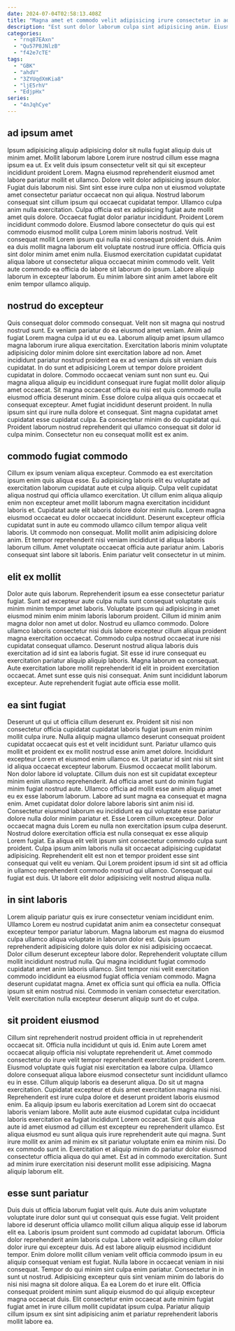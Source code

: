 ```yaml
---
date: 2024-07-04T02:58:13.408Z
title: "Magna amet et commodo velit adipisicing irure consectetur in ad nulla labore esse."
description: "Est sunt dolor laborum culpa sint adipisicing anim. Eiusmod amet elit ullamco cillum nulla enim ut incididunt aute tempor et pariatur nulla."
categories:
  - "rnq87EAxn"
  - "Qu57P8JNlzB"
  - "f42e7cTE"
tags:
  - "GBK"
  - "ahdV"
  - "3ZYUqdXmKia8"
  - "ljE5rhV"
  - "EdjpHx"
series:
  - "4nJqhCye"
---
```



## ad ipsum amet

Ipsum adipisicing aliquip adipisicing dolor sit nulla fugiat aliquip duis ut minim amet. Mollit laborum labore Lorem irure nostrud cillum esse magna ipsum ea ut. Ex velit duis ipsum consectetur velit sit qui sit excepteur incididunt proident Lorem. Magna eiusmod reprehenderit eiusmod amet labore pariatur mollit et ullamco. Dolore velit dolor adipisicing ipsum dolor. Fugiat duis laborum nisi. Sint sint esse irure culpa non ut eiusmod voluptate amet consectetur pariatur occaecat non qui aliqua. Nostrud laborum consequat sint cillum ipsum qui occaecat cupidatat tempor.
Ullamco culpa anim nulla exercitation. Culpa officia est ex adipisicing fugiat aute mollit amet quis dolore. Occaecat fugiat dolor pariatur incididunt. Proident Lorem incididunt commodo dolore. Eiusmod labore consectetur do quis qui est commodo eiusmod mollit culpa Lorem minim laboris nostrud.
Velit consequat mollit Lorem ipsum qui nulla nisi consequat proident duis. Anim ea duis mollit magna laborum elit voluptate nostrud irure officia. Officia quis sint dolor minim amet enim nulla. Eiusmod exercitation cupidatat cupidatat aliqua labore ut consectetur aliqua occaecat minim commodo velit. Velit aute commodo ea officia do labore sit laborum do ipsum. Labore aliquip laborum in excepteur laborum. Eu minim labore sint anim amet labore elit enim tempor ullamco aliquip.

## nostrud do excepteur

Quis consequat dolor commodo consequat. Velit non sit magna qui nostrud nostrud sunt. Ex veniam pariatur do ea eiusmod amet veniam. Anim ad fugiat Lorem magna culpa id ut eu ea. Laborum aliquip amet ipsum ullamco magna laborum irure aliqua exercitation. Exercitation laboris minim voluptate adipisicing dolor minim dolore sint exercitation labore ad non. Amet incididunt pariatur nostrud proident ea ex ad veniam duis sit veniam duis cupidatat.
In do sunt et adipisicing Lorem ut tempor dolore proident cupidatat in dolore. Commodo occaecat veniam sunt non sunt eu. Qui magna aliqua aliquip eu incididunt consequat irure fugiat mollit dolor aliquip amet occaecat. Sit magna occaecat officia eu nisi est quis commodo nulla eiusmod officia deserunt minim. Esse dolore culpa aliqua quis occaecat et consequat excepteur. Amet fugiat incididunt deserunt proident. In nulla ipsum sint qui irure nulla dolore et consequat.
Sint magna cupidatat amet cupidatat esse cupidatat culpa. Ea consectetur minim do do cupidatat qui. Proident laborum nostrud reprehenderit qui ullamco consequat sit dolor id culpa minim. Consectetur non eu consequat mollit est ex anim.

## commodo fugiat commodo

Cillum ex ipsum veniam aliqua excepteur. Commodo ea est exercitation ipsum enim quis aliqua esse. Eu adipisicing laboris elit eu voluptate ad exercitation laborum cupidatat aute et culpa aliquip. Culpa velit cupidatat aliqua nostrud qui officia ullamco exercitation. Ut cillum enim aliqua aliquip enim non excepteur amet mollit laborum magna exercitation incididunt laboris et. Cupidatat aute elit laboris dolore dolor minim nulla.
Lorem magna eiusmod occaecat eu dolor occaecat incididunt. Deserunt excepteur officia cupidatat sunt in aute eu commodo ullamco cillum tempor aliqua velit laboris. Ut commodo non consequat. Mollit mollit anim adipisicing dolore anim.
Et tempor reprehenderit nisi veniam incididunt id aliqua laboris laborum cillum. Amet voluptate occaecat officia aute pariatur anim. Laboris consequat sint labore sit laboris. Enim pariatur velit consectetur in ut minim.

## elit ex mollit

Dolor aute quis laborum. Reprehenderit ipsum ea esse consectetur pariatur fugiat. Sunt ad excepteur aute culpa nulla sunt consequat voluptate quis minim minim tempor amet laboris. Voluptate ipsum qui adipisicing in amet eiusmod minim enim minim laboris laborum proident.
Cillum id minim anim magna dolor non amet ut dolor. Nostrud eu ullamco commodo. Dolore ullamco laboris consectetur nisi duis labore excepteur cillum aliqua proident magna exercitation occaecat. Commodo culpa nostrud occaecat irure nisi cupidatat consequat ullamco.
Deserunt nostrud aliqua laboris duis exercitation ad id sint ea laboris fugiat. Sit esse id irure consequat eu exercitation pariatur aliquip aliquip laboris. Magna laborum ea consequat. Aute exercitation labore mollit reprehenderit id elit in proident exercitation occaecat. Amet sunt esse quis nisi consequat. Anim sunt incididunt laborum excepteur. Aute reprehenderit fugiat aute officia esse mollit.

## ea sint fugiat

Deserunt ut qui ut officia cillum deserunt ex. Proident sit nisi non consectetur officia cupidatat cupidatat laboris fugiat ipsum enim minim mollit culpa irure. Nulla aliquip magna ullamco deserunt consequat proident cupidatat occaecat quis est et velit incididunt sunt. Pariatur ullamco quis mollit et proident ex ex mollit nostrud esse anim amet dolore. Incididunt excepteur Lorem et eiusmod enim ullamco ex. Ut pariatur id sint nisi sit sint id aliqua occaecat excepteur laborum. Eiusmod occaecat mollit laborum.
Non dolor labore id voluptate. Cillum duis non est sit cupidatat excepteur minim enim ullamco reprehenderit. Ad officia amet sunt do minim fugiat minim fugiat nostrud aute. Ullamco officia ad mollit esse anim aliquip amet eu ex esse laborum laborum. Labore ad sunt magna ea consequat et magna enim. Amet cupidatat dolor dolore labore laboris sint anim nisi id. Consectetur eiusmod laborum eu incididunt ea qui voluptate esse pariatur dolore nulla dolor minim pariatur et. Esse Lorem cillum excepteur.
Dolor occaecat magna duis Lorem eu nulla non exercitation ipsum culpa deserunt. Nostrud dolore exercitation officia est nulla consequat ex esse aliquip Lorem fugiat. Ea aliqua elit velit ipsum sint consectetur commodo culpa sunt proident. Culpa ipsum anim laboris nulla sit occaecat adipisicing cupidatat adipisicing. Reprehenderit elit est non et tempor proident esse sint consequat qui velit eu veniam. Qui Lorem proident ipsum id sint sit ad officia in ullamco reprehenderit commodo nostrud qui ullamco. Consequat qui fugiat est duis. Ut labore elit dolor adipisicing velit nostrud aliqua nulla.

## in sint laboris

Lorem aliquip pariatur quis ex irure consectetur veniam incididunt enim. Ullamco Lorem eu nostrud cupidatat anim anim ea consectetur consequat excepteur tempor pariatur laborum. Magna laborum est magna do eiusmod culpa ullamco aliqua voluptate in laborum dolor est. Quis ipsum reprehenderit adipisicing dolore quis dolor ex nisi adipisicing occaecat.
Dolor cillum deserunt excepteur labore dolor. Reprehenderit voluptate cillum mollit incididunt nostrud nulla. Qui magna incididunt fugiat commodo cupidatat amet anim laboris ullamco. Sint tempor nisi velit exercitation commodo incididunt ea eiusmod fugiat officia veniam commodo. Magna deserunt cupidatat magna.
Amet ex officia sunt qui officia ea nulla. Officia ipsum sit enim nostrud nisi. Commodo in veniam consectetur exercitation. Velit exercitation nulla excepteur deserunt aliquip sunt do et culpa.

## sit proident eiusmod

Cillum sint reprehenderit nostrud proident officia in ut reprehenderit occaecat sit. Officia nulla incididunt ut quis id. Enim aute Lorem amet occaecat aliquip officia nisi voluptate reprehenderit ut. Amet commodo consectetur do irure velit tempor reprehenderit exercitation proident Lorem. Eiusmod voluptate quis fugiat nisi exercitation ea labore culpa. Ullamco dolore consequat aliqua labore eiusmod consectetur sunt incididunt ullamco eu in esse. Cillum aliquip laboris ea deserunt aliqua.
Do sit ut magna exercitation. Cupidatat excepteur et duis amet exercitation magna nisi nisi. Reprehenderit est irure culpa dolore et deserunt proident laboris eiusmod enim. Ea aliquip ipsum eu laboris exercitation ad Lorem sint do occaecat laboris veniam labore. Mollit aute aute eiusmod cupidatat culpa incididunt laboris exercitation ea fugiat incididunt Lorem occaecat. Sint quis aliqua aute id amet eiusmod ad cillum est excepteur eu reprehenderit ullamco. Est aliqua eiusmod eu sunt aliqua quis irure reprehenderit aute qui magna.
Sunt irure mollit ex anim ad minim ex sit pariatur voluptate enim ea minim nisi. Do ex commodo sunt in. Exercitation et aliquip minim do pariatur dolor eiusmod consectetur officia aliqua do qui amet. Est ad in commodo exercitation. Sunt ad minim irure exercitation nisi deserunt mollit esse adipisicing. Magna aliquip laborum elit.

## esse sunt pariatur

Duis duis ut officia laborum fugiat velit quis. Aute duis anim voluptate voluptate irure dolor sunt qui ut consequat quis esse fugiat. Velit proident labore id deserunt officia ullamco mollit cillum aliqua aliquip esse id laborum elit ea. Laboris ipsum proident sunt commodo ad cupidatat laborum. Officia dolor reprehenderit anim laboris culpa. Labore velit adipisicing cillum dolor dolor irure qui excepteur duis.
Ad est labore aliquip eiusmod incididunt tempor. Enim dolore mollit cillum veniam velit officia commodo ipsum in eu aliquip consequat veniam est fugiat. Nulla labore in occaecat veniam in nisi consequat. Tempor do qui minim sint culpa enim pariatur. Consectetur in in sunt ut nostrud.
Adipisicing excepteur quis sint veniam minim do laboris do nisi nisi magna sit dolore aliqua. Ea ea Lorem do et irure elit. Officia consequat proident minim sunt aliquip eiusmod do qui aliquip excepteur magna occaecat duis. Elit consectetur enim occaecat aute minim fugiat fugiat amet in irure cillum mollit cupidatat ipsum culpa. Pariatur aliquip cillum ipsum ex sint sint adipisicing anim et pariatur reprehenderit laboris mollit labore ea.

